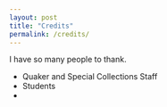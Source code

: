 ```yaml
---
layout: post
title: "Credits"
permalink: /credits/
---
```


I have so many people to thank.

- Quaker and Special Collections Staff
- Students
- 
